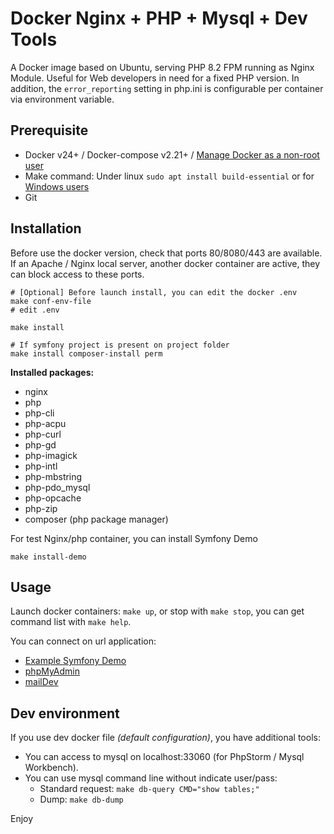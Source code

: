 # Docker Nginx + PHP + Mysql + Dev Tools
A Docker image based on Ubuntu, serving PHP 8.2 FPM running as Nginx Module. Useful for Web developers in need for a fixed PHP version. In addition, the `error_reporting` setting in php.ini is configurable per container via environment variable.

## Prerequisite

* Docker v24+ / Docker-compose v2.21+ / [Manage Docker as a non-root user](https://docs.docker.com/install/linux/linux-postinstall/)
* Make command: Under linux `sudo apt install build-essential` or for [Windows users](https://stackoverflow.com/questions/32127524/how-to-install-and-use-make-in-windows/54086635)
* Git


## Installation
Before use the docker version, check that ports 80/8080/443 are available. If an Apache / Nginx local server, another docker container are active, they can block access to these ports.

```shell script
# [Optional] Before launch install, you can edit the docker .env
make conf-env-file
# edit .env

make install

# If symfony project is present on project folder
make install composer-install perm
```

**Installed packages:**
* nginx
* php
* php-cli
* php-acpu
* php-curl
* php-gd
* php-imagick
* php-intl
* php-mbstring
* php-pdo_mysql
* php-opcache
* php-zip
* composer (php package manager)

For test Nginx/php container, you can install Symfony Demo
```shell script
make install-demo
```


## Usage
Launch docker containers: `make up`, or stop with `make stop`, you can get command list with `make help`.

You can connect on url application:
* [Example Symfony Demo](http://demo.localhost.tv)
* [phpMyAdmin](http://pma.localhost.tv)
* [mailDev](http://maildev.localhost.tv)


## Dev environment
If you use dev docker file _(default configuration)_, you have additional tools:

* You can access to mysql on localhost:33060 (for PhpStorm / Mysql Workbench).
* You can use mysql command line without indicate user/pass:
	* Standard request: `make db-query CMD="show tables;"`
	* Dump: `make db-dump`

Enjoy